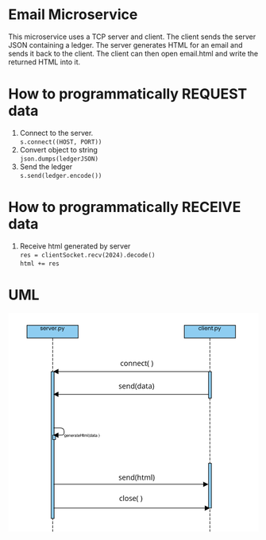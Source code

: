 # Email Microservice

This microservice uses a TCP server and client. The client sends the server JSON containing a ledger. The server generates HTML for an email and sends it back to the client. The client can then open email.html and write the returned HTML into it.

# How to programmatically REQUEST data

1. Connect to the server.  
   `s.connect((HOST, PORT))`
2. Convert object to string  
   `json.dumps(ledgerJSON)`
3. Send the ledger  
   `s.send(ledger.encode())`

# How to programmatically RECEIVE data

1. Receive html generated by server  
   `res = clientSocket.recv(2024).decode()`  
   `html += res`

# UML

![UML](UML.png)
